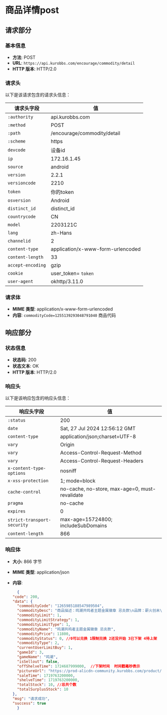 # 商品详情post

## 请求部分

### 基本信息
- **方法**: POST
- **URL**: `https://api.kurobbs.com/encourage/commodity/detail`
- **HTTP 版本**: HTTP/2.0

### 请求头
以下是该请求包含的请求头信息：

| 请求头字段       | 值                                                                                     |
| ---------------- | -------------------------------------------------------------------------------------- |
| `:authority`     | api.kurobbs.com                                                                        |
| `:method`        | POST                                                                                   |
| `:path`          | /encourage/commodity/detail                                                            |
| `:scheme`        | https                                                                                  |
| `devcode`        | 设备id                                                                                 |
| `ip`             | 172.16.1.45                                                                            |
| `source`         | android                                                                                |
| `version`        | 2.2.1                                                                                  |
| `versioncode`    | 2210                                                                                   |
| `token`          | 你的token |
| `osversion`      | Android                                                                                |
| `distinct_id`    | distinct_id                                                  |
| `countrycode`    | CN                                                                                     |
| `model`          | 2203121C                                                                               |
| `lang`           | zh-Hans                                                                                |
| `channelid`      | 2                                                                                      |
| `content-type`   | application/x-www-form-urlencoded                                                      |
| `content-length` | 33                                                                                     |
| `accept-encoding`| gzip                                                                                   |
| `cookie`         | user_token=   `token` |
| `user-agent`     | okhttp/3.11.0                                                                          |

### 请求体
- **MIME 类型**: application/x-www-form-urlencoded
- **内容**: `commodityCode=1255139293048791040`  商品代码

## 响应部分

### 状态信息
- **状态码**: 200
- **状态文本**: OK
- **HTTP 版本**: HTTP/2.0

### 响应头
以下是该响应包含的响应头信息：

| 响应头字段                  | 值                                |
| --------------------------- | --------------------------------- |
| `:status`                   | 200                               |
| `date`                      | Sat, 27 Jul 2024 12:56:12 GMT     |
| `content-type`              | application/json;charset=UTF-8    |
| `vary`                      | Origin                            |
| `vary`                      | Access-Control-Request-Method     |
| `vary`                      | Access-Control-Request-Headers    |
| `x-content-type-options`    | nosniff                           |
| `x-xss-protection`          | 1; mode=block                     |
| `cache-control`             | no-cache, no-store, max-age=0, must-revalidate |
| `pragma`                    | no-cache                          |
| `expires`                   | 0                                 |
| `strict-transport-security` | max-age=15724800; includeSubDomains|
| `content-length`            | 866                               |

### 响应体
- **大小**: 866 字节
- **MIME 类型**: application/json
- **内容**: 

  ```json
    {
  "code": 200,
  "data": {
    "commodityCode": "1265985188547989504",
    "commodityDesc": "商品描述：鸣潮共鸣者主题金属徽章 忌炎款\n品牌：薪火创未\n兑换限制：每个社区账号仅可兑换一次，限量兑换，兑完即止。\n发货时间：成功兑换后，预计在出货后陆续发出。\n*图片仅供参考，请以实物为准",
    "commodityLimit": 1,
    "commodityLimitStrategy": 1,
    "commodityLimitType": 1,
    "commodityName": "鸣潮共鸣者主题金属徽章 忌炎款",
    "commodityPrice": 11800,
    "commodityStatus": 0, //0可以兑换 1限制兑换 2还没开始 3已下架 4待上架
    "commodityType": 2,
    "currentUserLimitBuy": 1,
    "gameId": 3,
    "gameName": "鸣潮",
    "isSellout": false,
    "offShelveTime": 1724687999000,  //下架时间  时间戳毫秒表示
    "pictureUrl": "https://prod-alicdn-community.kurobbs.com/product/1721875981918750866.jpg",
    "saleTime": 1719763200000,
    "shelveTime": 1719763200000,
    "totalStock": 10, //总共个数
    "totalSurplusStock": 10
  },
  "msg": "请求成功",
  "success": true
    }
    
